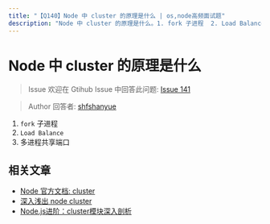```yaml
---
title: "【Q140】Node 中 cluster 的原理是什么 | os,node高频面试题"
description: "Node 中 cluster 的原理是什么。1. fork 子进程  2. Load Balance  3. 多进程共享端口。相关文章：Node 官方文档: cluster，深入浅出 node cluster，Node.js进阶：cluster模块深入剖析。  字节跳动面试题、阿里腾讯面试题、美团小米面试题。"
---
```


# Node 中 cluster 的原理是什么

> Issue
> 欢迎在 Gtihub Issue 中回答此问题: [Issue 141](https://github.com/shfshanyue/Daily-Question/issues/141)

> Author
> 回答者: [shfshanyue](https://github.com/shfshanyue)

1. `fork` 子进程
1. `Load Balance`
1. 多进程共享端口

## 相关文章

- [Node 官方文档: cluster](https://nodejs.org/api/cluster.html)
- [深入浅出 node cluster](https://juejin.im/post/5c87760fe51d4507534c88e5)
- [Node.js进阶：cluster模块深入剖析](https://github.com/chyingp/nodejs-learning-guide/blob/master/%E6%A8%A1%E5%9D%97/cluster.md)
